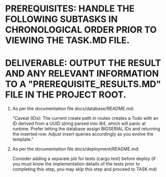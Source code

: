 # PREREQUISITES: HANDLE THE FOLLOWING SUBTASKS IN CHRONOLOGICAL ORDER PRIOR TO VIEWING THE TASK.MD FILE. 
# DELIVERABLE: OUTPUT THE RESULT AND ANY RELEVANT INFORMATION TO A "PREREQUISITE_RESULTS.MD" FILE IN THE PROJECT ROOT.

1. As per the documentation file docs/database/README.md:

    "Caveat (IDs): The current create path in routes creates a Todo with an ID derived from a UUID string parsed into i64, which will panic at runtime. Prefer letting the database assign BIGSERIAL IDs and returning the inserted row. Adjust insert queries accordingly as you evolve the template."


2. As per the documentation file docs/deployment/README.md: 

    Consider adding a separate job for tests (cargo test) before deploy (if you must know the implementation details of the tests prior to completing this step, you may skip this step and proceed to TASK.md)

